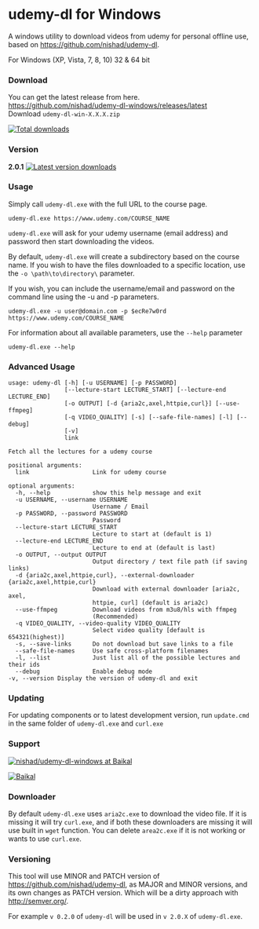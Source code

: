 # udemy-dl for Windows
A windows utility to download videos from udemy for personal offline use, based on <https://github.com/nishad/udemy-dl>.

For Windows (XP, Vista, 7, 8, 10) 32 & 64 bit

### Download

You can get the latest release from here.  
https://github.com/nishad/udemy-dl-windows/releases/latest  
Download `udemy-dl-win-X.X.X.zip`

[![Total downloads](https://img.shields.io/github/downloads/nishad/udemy-dl-windows/total.svg)](https://github.com/nishad/udemy-dl-windows/releases/latest)

### Version
**2.0.1** [![Latest version downloads](https://img.shields.io/github/downloads/nishad/udemy-dl-windows/latest/total.svg)](https://github.com/nishad/udemy-dl-windows/releases/latest)

### Usage

Simply call `udemy-dl.exe` with the full URL to the course page.
```
udemy-dl.exe https://www.udemy.com/COURSE_NAME
```
`udemy-dl.exe` will ask for your udemy username (email address) and password then start downloading the videos.

By default, `udemy-dl.exe` will create a subdirectory based on the course name.  If you wish to have the files downloaded to a specific location, use the `-o \path\to\directory\` parameter.

If you wish, you can include the username/email and password on the command line using the -u and -p parameters.

```
udemy-dl.exe -u user@domain.com -p $ecRe7w0rd https://www.udemy.com/COURSE_NAME
```

For information about all available parameters, use the `--help` parameter
```
udemy-dl.exe --help
```

### Advanced Usage

```
usage: udemy-dl [-h] [-u USERNAME] [-p PASSWORD]
                [--lecture-start LECTURE_START] [--lecture-end LECTURE_END]
                [-o OUTPUT] [-d {aria2c,axel,httpie,curl}] [--use-ffmpeg]
                [-q VIDEO_QUALITY] [-s] [--safe-file-names] [-l] [--debug]
                [-v]
                link

Fetch all the lectures for a udemy course

positional arguments:
  link                  Link for udemy course

optional arguments:
  -h, --help            show this help message and exit
  -u USERNAME, --username USERNAME
                        Username / Email
  -p PASSWORD, --password PASSWORD
                        Password
  --lecture-start LECTURE_START
                        Lecture to start at (default is 1)
  --lecture-end LECTURE_END
                        Lecture to end at (default is last)
  -o OUTPUT, --output OUTPUT
                        Output directory / text file path (if saving links)
  -d {aria2c,axel,httpie,curl}, --external-downloader {aria2c,axel,httpie,curl}
                        Download with external downloader [aria2c, axel,
                        httpie, curl] (default is aria2c)
  --use-ffmpeg          Download videos from m3u8/hls with ffmpeg
                        (Recommended)
  -q VIDEO_QUALITY, --video-quality VIDEO_QUALITY
                        Select video quality [default is 654321(highest)]
  -s, --save-links      Do not download but save links to a file
  --safe-file-names     Use safe cross-platform filenames
  -l, --list            Just list all of the possible lectures and their ids
  --debug               Enable debug mode
-v, --version Display the version of udemy-dl and exit
```


### Updating

For updating components or to latest development version, run `update.cmd` in the same folder of `udemy-dl.exe` and `curl.exe`

### Support

[![ nishad/udemy-dl-windows at Baikal](https://s3-us-west-2.amazonaws.com/nerpa-static/baikal-banner.svg)](https://baikal.io/nishad/udemy-dl-windows)

[![Baikal](https://baikal.io/badges/nishad/udemy-dl-windows)](https://baikal.io/nishad/udemy-dl-windows)


### Downloader 
By default `udemy-dl.exe` uses `aria2c.exe` to download the video file. If it is missing it will try `curl.exe`, and if both these downloaders are missing it will use built in `wget` function. You can delete `area2c.exe` if it is not working or wants to use `curl.exe`.

### Versioning 
This tool will use  MINOR and PATCH version of <https://github.com/nishad/udemy-dl>, as MAJOR and MINOR versions, and its own changes as PATCH version. Which will be a dirty approach with <http://semver.org/>.

For example `v 0.2.0` of `udemy-dl` will be used in `v 2.0.X` of `udemy-dl.exe`.

